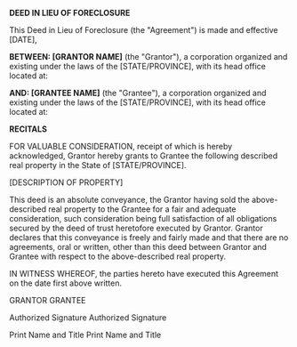 **DEED IN LIEU OF FORECLOSURE**

This Deed in Lieu of Foreclosure (the "Agreement") is made and effective
\[DATE\],

**BETWEEN: \[GRANTOR NAME\]** (the \"Grantor\"), a corporation organized
and existing under the laws of the \[STATE/PROVINCE\], with its head
office located at:

**AND: \[GRANTEE NAME\]** (the \"Grantee\"), a corporation organized and
existing under the laws of the \[STATE/PROVINCE\], with its head office
located at:

**RECITALS**

FOR VALUABLE CONSIDERATION, receipt of which is hereby acknowledged,
Grantor hereby grants to Grantee the following described real property
in the State of \[STATE/PROVINCE\].

\[DESCRIPTION OF PROPERTY\]

This deed is an absolute conveyance, the Grantor having sold the
above-described real property to the Grantee for a fair and adequate
consideration, such consideration being full satisfaction of all
obligations secured by the deed of trust heretofore executed by Grantor.
Grantor declares that this conveyance is freely and fairly made and that
there are no agreements, oral or written, other than this deed between
Grantor and Grantee with respect to the above-described real property.

IN WITNESS WHEREOF, the parties hereto have executed this Agreement on
the date first above written.

GRANTOR GRANTEE

Authorized Signature Authorized Signature

Print Name and Title Print Name and Title
